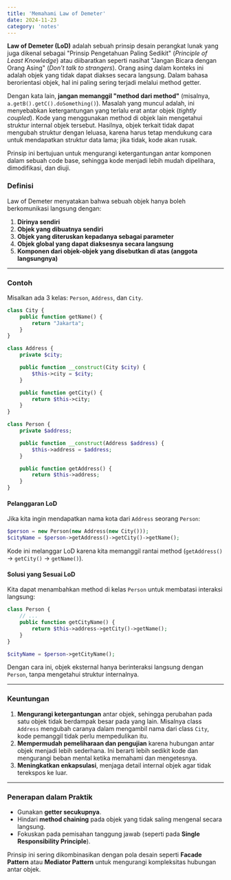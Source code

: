 ```yaml
---
title: 'Memahami Law of Demeter'
date: 2024-11-23
category: 'notes'
---
```


**Law of Demeter (LoD)** adalah sebuah prinsip desain perangkat lunak yang juga dikenal sebagai "Prinsip Pengetahuan Paling Sedikit" (_Principle of Least Knowledge_) atau diibaratkan seperti nasihat "Jangan Bicara dengan Orang Asing" (_Don’t talk to strangers_). Orang asing dalam konteks ini adalah objek yang tidak dapat diakses secara langsung. Dalam bahasa berorientasi objek, hal ini paling sering terjadi melalui method getter. 

Dengan kata lain, **jangan memanggil "method dari method"** (misalnya, `a.getB().getC().doSomething()`). Masalah yang muncul adalah, ini menyebabkan ketergantungan yang terlalu erat antar objek (_tightly coupled_). Kode yang menggunakan method di objek lain mengetahui struktur internal objek tersebut. Hasilnya, objek terkait tidak dapat mengubah struktur dengan leluasa, karena harus tetap mendukung cara untuk mendapatkan struktur data lama; jika tidak, kode akan rusak. 

Prinsip ini bertujuan untuk mengurangi ketergantungan antar komponen dalam sebuah code base, sehingga kode menjadi lebih mudah dipelihara, dimodifikasi, dan diuji. 

### **Definisi**
Law of Demeter menyatakan bahwa sebuah objek hanya boleh berkomunikasi langsung dengan:  
1. **Dirinya sendiri**  
2. **Objek yang dibuatnya sendiri**  
3. **Objek yang diteruskan kepadanya sebagai parameter**  
4. **Objek global yang dapat diaksesnya secara langsung**  
5. **Komponen dari objek-objek yang disebutkan di atas (anggota langsungnya)**  

---

### **Contoh**
Misalkan ada 3 kelas: `Person`, `Address`, dan `City`. 
```php
class City {
    public function getName() {
        return "Jakarta";
    }
}

class Address {
    private $city;

    public function __construct(City $city) {
        $this->city = $city;
    }

    public function getCity() {
        return $this->city;
    }
}

class Person {
    private $address;

    public function __construct(Address $address) {
        $this->address = $address;
    }

    public function getAddress() {
        return $this->address;
    }
}
```

#### **Pelanggaran LoD**
Jika kita ingin mendapatkan nama kota dari `Address` seorang `Person`:
```php
$person = new Person(new Address(new City()));
$cityName = $person->getAddress()->getCity()->getName();
```
Kode ini melanggar LoD karena kita memanggil rantai method (`getAddress()` → `getCity()` → `getName()`).

#### **Solusi yang Sesuai LoD**
Kita dapat menambahkan method di kelas `Person` untuk membatasi interaksi langsung:
```php
class Person {
    // ...
    public function getCityName() {
        return $this->address->getCity()->getName();
    }
}

$cityName = $person->getCityName();
```
Dengan cara ini, objek eksternal hanya berinteraksi langsung dengan `Person`, tanpa mengetahui struktur internalnya.

---

### **Keuntungan**
1. **Mengurangi ketergantungan** antar objek, sehingga perubahan pada satu objek tidak berdampak besar pada yang lain. Misalnya class `Address` mengubah caranya dalam mengambil nama dari class `City`, kode pemanggil tidak perlu mempedulikan itu.
2. **Mempermudah pemeliharaan dan pengujian** karena hubungan antar objek menjadi lebih sederhana. Ini berarti lebih sedikit kode dan mengurangi beban mental ketika memahami dan mengetesnya.
3. **Meningkatkan enkapsulasi**, menjaga detail internal objek agar tidak terekspos ke luar.

---

### **Penerapan dalam Praktik**
- Gunakan **getter secukupnya**.
- Hindari **method chaining** pada objek yang tidak saling mengenal secara langsung.
- Fokuskan pada pemisahan tanggung jawab (seperti pada **Single Responsibility Principle**).

Prinsip ini sering dikombinasikan dengan pola desain seperti **Facade Pattern** atau **Mediator Pattern** untuk mengurangi kompleksitas hubungan antar objek.